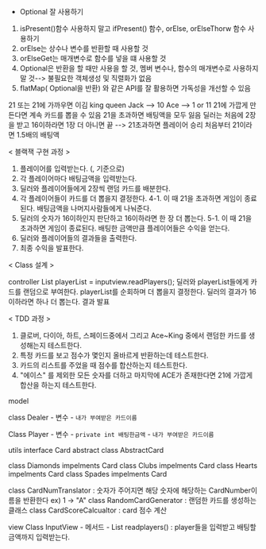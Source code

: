 - Optional 잘 사용하기
1. isPresent()함수 사용하지 말고 ifPresent() 함수, orElse, orElseThorw 함수 사용하기
2. orElse는 상수나 변수를 반환할 때 사용할 것
3. orElseGet는 매개변수로 함수를 넣을 떄 사용할 것 
4. Optional은 반환을 할 때만 사용을 할 것, 멤버 변수나, 함수의 매개변수로 사용하지 말 것--> 불필요한 객체생성 및 직렬화가 없음 
5. flatMap( Optional을 반환) 와 같은 API를 잘 활용하면 가독성을 개선할 수 있음 



21 또는 21에 가까우면 이김 
king queen Jack --> 10
Ace --> 1 or 11
21에 가깝게 만든다면 계속 카드를 뽑을 수 있음 
21을 초과하면 배팅액을 모두 잃음 
딜러는 처음에 2장을 받고 16이하라면 1장 더 아니면 끝 --> 21초과하면 플레이어 승리 
처음부터 21이라면 1.5배의 배팅액 

< 블랙잭 구현 과정 >
1. 플레이어를 입력받는다. (, 기준으로)
2. 각 플레이어마다 배팅금액을 입력받는다.
3. 딜러와 플레이어들에게 2장씩 랜덤 카드를 배분한다.
4. 각 플레이어들이 카드를 더 뽑을지 결정한다.
   4-1. 이 때 21을 초과하면 게임이 종료된다. 배팅금액을 나머지사람들에게 나눠준다.
5. 딜러의 숫자가 16이하인지 판단하고 16이하라면 한 장 더 뽑는다.
    5-1. 이 때 21을 초과하면 게임이 종료된다. 배팅한 금액만큼 플레이어들은 수익을 얻는다.
6. 딜러와 플레이어들의 결과들을 출력한다.
7. 최종 수익을 발표한다. 




< Class 설계 >

controller
List<Player> playerList = inputview.readPlayers();
딜러와 playerList들에게 카드를 랜덤으로 부여한다.
playerList를 순회하며 더 뽑을지 결정한다.
딜러의 결과가 16이하라면 하나 더 뽑는다.
결과 발표 


< TDD 과정 >

1. 클로버, 다이아, 하트, 스페이드중에서 그리고 Ace~King 중에서 랜덤한 카드를 생성해는지 테스트한다.
2. 특정 카드를 보고 점수가 몇인지 올바르게 반환하는데 테스트한다.
3. 카드의 리스트를 주었을 때 점수를 합산하는지 테스트한다.
4. "에이스" 를 제외한 모든 숫자를 더하고 마지막에 ACE가 존재한다면 21에 가깝게 합산을 하는지 테스트한다.


model

class Dealer
    - 변수
        - `내가 부여받은 카드이름`


Class Player
    - 변수
        - `private int 배팅한금액`
        - `내가 부여받은 카드이름`
        


utils
interface Card
abstract class AbstractCard 

class Diamonds impelments Card
class Clubs impelments Card
class Hearts impelments Card
class Spades impelments Card

class CardNumTranslator : 숫자가 주어지면 해당 숫자에 해당하는 CardNumber이름을 반환한다 ex) 1 -> "A"
class RandomCardGenerator : 랜덤한 카드를 생성하는 클래스 
class CardScoreCalcualtor : card 점수 계산 



view
Class InputView
    - 메서드
        - List<Player> readplayers() : player들을 입력받고 배팅할 금액까지 입력받는다.